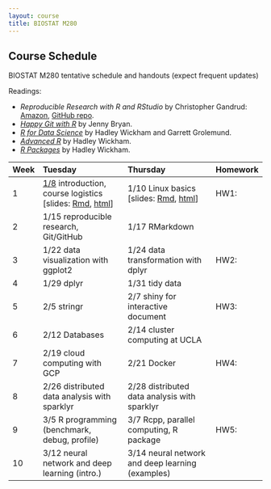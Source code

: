 ```yaml
---
layout: course
title: BIOSTAT M280
---
```


## Course Schedule

BIOSTAT M280 tentative schedule and handouts (expect frequent updates)

Readings:  
* _Reproducible Research with R and RStudio_ by Christopher Gandrud: [Amazon](https://www.amazon.com/Reproducible-Research-Studio-Second-Chapman/dp/1498715370/ref=dp_ob_title_bk), [GitHub repo](https://github.com/christophergandrud/Rep-Res-Book).  
* [_Happy Git with R_](http://happygitwithr.com) by Jenny Bryan.  
* [_R for Data Science_](http://r4ds.had.co.nz) by Hadley Wickham and Garrett Grolemund.  
* [_Advanced R_](http://adv-r.had.co.nz) by Hadley Wickham.  
* [_R Packages_](http://r-pkgs.had.co.nz) by Hadley Wickham.


| Week | Tuesday | Thursday | Homework |
|:-----------|:-----------|:------------|:------------|
| 1 | [1/8](http://hua-zhou.github.io/teaching/biostatm280-2019winter/biostatm280winter2018/2018/01/08/week1-day1.html) introduction, course logistics \[slides: [Rmd](http://raw.githubusercontent.com/Hua-Zhou/Hua-Zhou.github.io/master/teaching/biostatm280-2019winter/slides/01-intro/intro.Rmd), [html](./slides/01-intro/intro.html)\] | 1/10 Linux basics \[slides: [Rmd](http://raw.githubusercontent.com/Hua-Zhou/Hua-Zhou.github.io/master/teaching/biostatm280-2019winter/slides/02-linux/linux.Rmd), [html](./slides/02-linux/linux.html)\] | HW1: |  
| 2 | 1/15 reproducible research, Git/GitHub | 1/17 RMarkdown |  
| 3 | 1/22 data visualization with ggplot2 | 1/24 data transformation with dplyr| HW2: |   
| 4 | 1/29 dplyr | 1/31 tidy data | |  
| 5 | 2/5 stringr | 2/7 shiny for interactive document | HW3: |
| 6 | 2/12 Databases | 2/14 cluster computing at UCLA | |  
| 7 | 2/19 cloud computing with GCP | 2/21 Docker | HW4: |    
| 8 | 2/26 distributed data analysis with sparklyr | 2/28 distributed data analysis with sparklyr | |  
| 9 | 3/5 R programming (benchmark, debug, profile) | 3/7 Rcpp, parallel computing, R package | HW5: |  
| 10 | 3/12 neural network and deep learning (intro.) | 3/14 neural network and deep learning (examples) | | 
